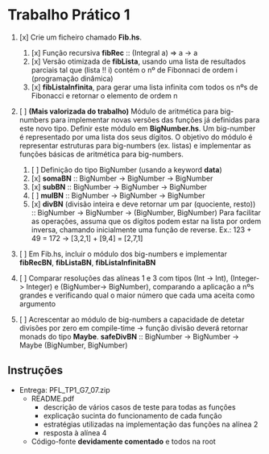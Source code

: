 # Trabalho Prático 1

1. [x] Crie um ficheiro chamado **Fib.hs**.
   1. [x] Função recursiva **fibRec** :: (Integral a) => a -> a
   2. [x] Versão otimizada de **fibLista**, usando uma lista de resultados parciais tal que (lista !! i) contém o nº de Fibonnaci de ordem i (programação dinâmica)
   3. [x] **fibListaInfinita**, para gerar uma lista infinita com todos os nºs de Fibonacci e retornar o elemento de ordem n

2. [ ] **(Mais valorizada do trabalho)** Módulo de aritmética para big-numbers para implementar novas versões das funções já definidas para este novo tipo. Definir este módulo em **BigNumber.hs**. Um big-number é representado por uma lista dos seus dígitos. O objetivo do módulo é representar estruturas para big-numbers (ex. listas) e implementar as funções básicas de aritmética para big-numbers.
   1. [ ] Definição do tipo BigNumber (usando a keyword __data__)
   2. [x] **somaBN** :: BigNumber -> BigNumber -> BigNumber
   3. [x] **subBN** :: BigNumber -> BigNumber -> BigNumber
   4. [ ] **mulBN** :: BigNumber -> BigNumber -> BigNumber
   5. [x] **divBN** (divisão inteira e deve retornar um par (quociente, resto)) :: BigNumber -> BigNumber -> (BigNumber, BigNumber)
Para facilitar as operações, assuma que os dígitos podem estar na lista por ordem inversa, chamando inicialmente uma função de reverse.
Ex.: 123 + 49 = 172 -> [3,2,1] + [9,4] = [2,7,1]

3. [ ] Em Fib.hs, incluir o módulo dos big-numbers e implementar **fibRecBN**, **fibListaBN**, **fibListaInfinitaBN**

4. [ ] Comparar resoluções das alíneas 1 e 3 com tipos (Int -> Int), (Integer-> Integer) e (BigNumber-> BigNumber), comparando a aplicação a nºs grandes e verificando qual o maior número que cada uma aceita como argumento

5. [ ] Acrescentar ao módulo de big-numbers a capacidade de detetar divisões por zero em compile-time -> função divisão deverá retornar monads do tipo **Maybe**. **safeDivBN** :: BigNumber -> BigNumber -> Maybe (BigNumber, BigNumber)

## Instruções

- Entrega: PFL_TP1_G7_07.zip
  - README.pdf
    - descrição de vários casos de teste para todas as funções
    - explicação sucinta do funcionamento de cada função
    - estratégias utilizadas na implementação das funções na alínea 2
    - resposta à alínea 4
  - Código-fonte **devidamente comentado** e todos na root